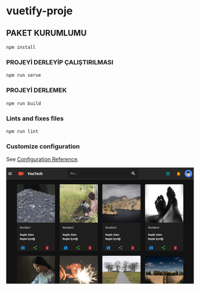 # vuetify-proje

## PAKET KURUMLUMU 
```
npm install
```

### PROJEYİ DERLEYİP ÇALIŞTIRILMASI
```
npm run serve
```

### PROJEYİ DERLEMEK
```
npm run build
```

### Lints and fixes files
```
npm run lint
```

### Customize configuration
See [Configuration Reference](https://cli.vuejs.org/config/).

![alt text](https://github.com/CodePencils/vuetify-proje/blob/master/src/assets/image.png?raw=true)

